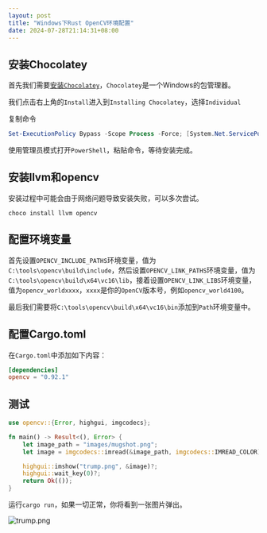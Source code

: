 ```yaml
---
layout: post
title: "Windows下Rust OpenCV环境配置"
date: 2024-07-28T21:14:31+08:00
---
```


## 安装Chocolatey

首先我们需要[安装`Chocolatey`](https://chocolatey.org/)，`Chocolatey`是一个Windows的包管理器。

我们点击右上角的`Install`进入到`Installing Chocolatey`，选择`Individual`

复制命令
```powershell
Set-ExecutionPolicy Bypass -Scope Process -Force; [System.Net.ServicePointManager]::SecurityProtocol = [System.Net.ServicePointManager]::SecurityProtocol -bor 3072; iex ((New-Object System.Net.WebClient).DownloadString('https://community.chocolatey.org/install.ps1'))
```

使用管理员模式打开`PowerShell`，粘贴命令，等待安装完成。

## 安装llvm和opencv

安装过程中可能会由于网络问题导致安装失败，可以多次尝试。

```shell
choco install llvm opencv
```

## 配置环境变量

首先设置`OPENCV_INCLUDE_PATHS`环境变量，值为`C:\tools\opencv\build\include`，然后设置`OPENCV_LINK_PATHS`环境变量，值为`C:\tools\opencv\build\x64\vc16\lib`，接着设置`OPENCV_LINK_LIBS`环境变量，值为`opencv_worldxxxx`，`xxxx`是你的`OpenCV`版本号，例如`opencv_world4100`。

最后我们需要将`C:\tools\opencv\build\x64\vc16\bin`添加到`Path`环境变量中。

## 配置Cargo.toml

在`Cargo.toml`中添加如下内容：

```toml
[dependencies]
opencv = "0.92.1"
```

## 测试

```rs
use opencv::{Error, highgui, imgcodecs};

fn main() -> Result<(), Error> {
    let image_path = "images/mugshot.png";
    let image = imgcodecs::imread(&image_path, imgcodecs::IMREAD_COLOR)?;

    highgui::imshow("trump.png", &image)?;
    highgui::wait_key(0)?;
    return Ok(());
}
```

运行`cargo run`，如果一切正常，你将看到一张图片弹出。

![trump.png](https://s21.ax1x.com/2024/07/28/pkqHbVg.png)